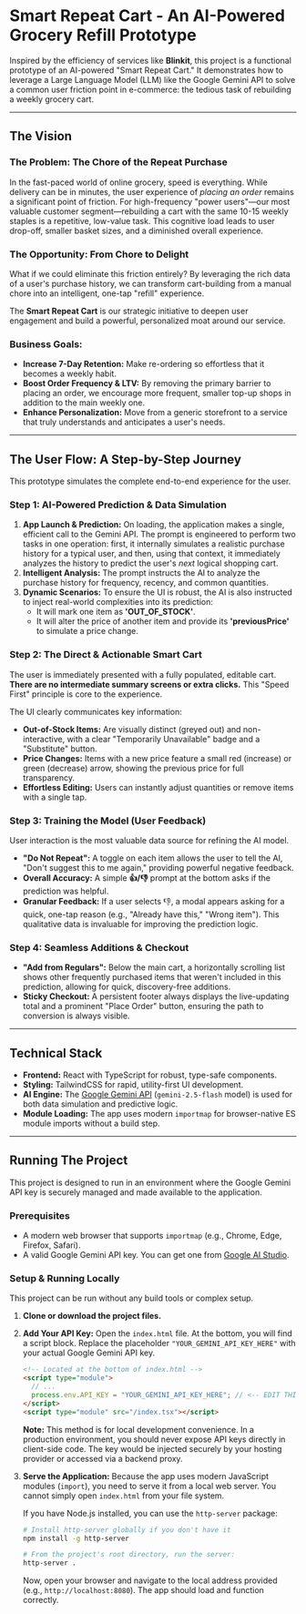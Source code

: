 
# Smart Repeat Cart - An AI-Powered Grocery Refill Prototype

Inspired by the efficiency of services like **Blinkit**, this project is a functional prototype of an AI-powered "Smart Repeat Cart." It demonstrates how to leverage a Large Language Model (LLM) like the Google Gemini API to solve a common user friction point in e-commerce: the tedious task of rebuilding a weekly grocery cart.

---

## The Vision

### The Problem: The Chore of the Repeat Purchase

In the fast-paced world of online grocery, speed is everything. While delivery can be in minutes, the user experience of *placing an order* remains a significant point of friction. For high-frequency "power users"—our most valuable customer segment—rebuilding a cart with the same 10-15 weekly staples is a repetitive, low-value task. This cognitive load leads to user drop-off, smaller basket sizes, and a diminished overall experience.

### The Opportunity: From Chore to Delight

What if we could eliminate this friction entirely? By leveraging the rich data of a user's purchase history, we can transform cart-building from a manual chore into an intelligent, one-tap "refill" experience.

The **Smart Repeat Cart** is our strategic initiative to deepen user engagement and build a powerful, personalized moat around our service.

### Business Goals:
*   **Increase 7-Day Retention:** Make re-ordering so effortless that it becomes a weekly habit.
*   **Boost Order Frequency & LTV:** By removing the primary barrier to placing an order, we encourage more frequent, smaller top-up shops in addition to the main weekly one.
*   **Enhance Personalization:** Move from a generic storefront to a service that truly understands and anticipates a user's needs.

---

## The User Flow: A Step-by-Step Journey

This prototype simulates the complete end-to-end experience for the user.

### Step 1: AI-Powered Prediction & Data Simulation

1.  **App Launch & Prediction:** On loading, the application makes a single, efficient call to the Gemini API. The prompt is engineered to perform two tasks in one operation: first, it internally simulates a realistic purchase history for a typical user, and then, using that context, it immediately analyzes the history to predict the user's *next* logical shopping cart.
2.  **Intelligent Analysis:** The prompt instructs the AI to analyze the purchase history for frequency, recency, and common quantities.
3.  **Dynamic Scenarios:** To ensure the UI is robust, the AI is also instructed to inject real-world complexities into its prediction:
    *   It will mark one item as **'OUT_OF_STOCK'**.
    *   It will alter the price of another item and provide its **'previousPrice'** to simulate a price change.

### Step 2: The Direct & Actionable Smart Cart

The user is immediately presented with a fully populated, editable cart. **There are no intermediate summary screens or extra clicks.** This "Speed First" principle is core to the experience.

The UI clearly communicates key information:
*   **Out-of-Stock Items:** Are visually distinct (greyed out) and non-interactive, with a clear "Temporarily Unavailable" badge and a "Substitute" button.
*   **Price Changes:** Items with a new price feature a small red (increase) or green (decrease) arrow, showing the previous price for full transparency.
*   **Effortless Editing:** Users can instantly adjust quantities or remove items with a single tap.

### Step 3: Training the Model (User Feedback)

User interaction is the most valuable data source for refining the AI model.
*   **"Do Not Repeat":** A toggle on each item allows the user to tell the AI, "Don't suggest this to me again," providing powerful negative feedback.
*   **Overall Accuracy:** A simple **👍/👎** prompt at the bottom asks if the prediction was helpful.
*   **Granular Feedback:** If a user selects 👎, a modal appears asking for a quick, one-tap reason (e.g., "Already have this," "Wrong item"). This qualitative data is invaluable for improving the prediction logic.

### Step 4: Seamless Additions & Checkout

*   **"Add from Regulars":** Below the main cart, a horizontally scrolling list shows other frequently purchased items that weren't included in this prediction, allowing for quick, discovery-free additions.
*   **Sticky Checkout:** A persistent footer always displays the live-updating total and a prominent "Place Order" button, ensuring the path to conversion is always visible.

---

## Technical Stack

*   **Frontend:** React with TypeScript for robust, type-safe components.
*   **Styling:** TailwindCSS for rapid, utility-first UI development.
*   **AI Engine:** The [Google Gemini API](https://ai.google.dev/) (`gemini-2.5-flash` model) is used for both data simulation and predictive logic.
*   **Module Loading:** The app uses modern `importmap` for browser-native ES module imports without a build step.

---

## Running The Project

This project is designed to run in an environment where the Google Gemini API key is securely managed and made available to the application.

### Prerequisites
*   A modern web browser that supports `importmap` (e.g., Chrome, Edge, Firefox, Safari).
*   A valid Google Gemini API key. You can get one from [Google AI Studio](https://aistudio.google.com/app/apikey).

### Setup & Running Locally

This project can be run without any build tools or complex setup.

1.  **Clone or download the project files.**

2.  **Add Your API Key:**
    Open the `index.html` file. At the bottom, you will find a script block. Replace the placeholder `"YOUR_GEMINI_API_KEY_HERE"` with your actual Google Gemini API key.

    ```html
    <!-- Located at the bottom of index.html -->
    <script type="module">
      // ...
      process.env.API_KEY = "YOUR_GEMINI_API_KEY_HERE"; // <-- EDIT THIS LINE
    </script>
    <script type="module" src="/index.tsx"></script>
    ```
    **Note:** This method is for local development convenience. In a production environment, you should never expose API keys directly in client-side code. The key would be injected securely by your hosting provider or accessed via a backend proxy.

3.  **Serve the Application:**
    Because the app uses modern JavaScript modules (`import`), you need to serve it from a local web server. You cannot simply open `index.html` from your file system.

    If you have Node.js installed, you can use the `http-server` package:
    ```bash
    # Install http-server globally if you don't have it
    npm install -g http-server

    # From the project's root directory, run the server:
    http-server .
    ```
    Now, open your browser and navigate to the local address provided (e.g., `http://localhost:8080`). The app should load and function correctly.

